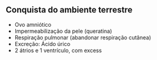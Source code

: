 ## Conquista do ambiente terrestre

- Ovo amniótico 
- Impermeabilização da pele (queratina)
- Respiração pulmonar (abandonar respiração cutânea)
- Excreção: Ácido úrico
- 2 átrios e 1 ventrículo, com excess